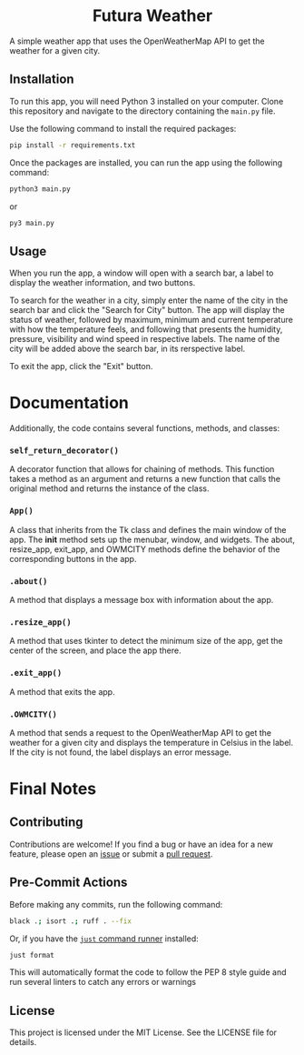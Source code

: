 <h1 align="center">Futura Weather</h1>

A simple weather app that uses the OpenWeatherMap API to get the weather for a given city. 

## Installation

To run this app, you will need Python 3 installed on your computer. Clone this repository and navigate to the directory containing the `main.py` file. 

Use the following command to install the required packages:
```bash
pip install -r requirements.txt
```


Once the packages are installed, you can run the app using the following command:

```bash
python3 main.py
```
or
```bash
py3 main.py
```


## Usage

When you run the app, a window will open with a search bar, a label to display the weather information, and two buttons. 

To search for the weather in a city, simply enter the name of the city in the search bar and click the "Search for City" button. The app will display the status of weather, followed by maximum, minimum and current temperature with how the temperature feels, and following that presents the humidity, pressure, visibility and wind speed in respective labels. The name of the city will be added above the search bar, in its rerspective label.

To exit the app, click the "Exit" button. 

# Documentation

Additionally, the code contains several functions, methods, and classes:

### `self_return_decorator()`
A decorator function that allows for chaining of methods. This function takes a method as an argument and returns a new function that calls the original method and returns the instance of the class.

### `App()`
A class that inherits from the Tk class and defines the main window of the app. The __init__ method sets up the menubar, window, and widgets. The about, resize_app, exit_app, and OWMCITY methods define the behavior of the corresponding buttons in the app.

### `.about()`
A method that displays a message box with information about the app.

### `.resize_app()`
A method that uses tkinter to detect the minimum size of the app, get the center of the screen, and place the app there.

### `.exit_app()`
A method that exits the app.

### `.OWMCITY()`
A method that sends a request to the OpenWeatherMap API to get the weather for a given city and displays the temperature in Celsius in the label. If the city is not found, the label displays an error message.

# Final Notes

## Contributing

Contributions are welcome! If you find a bug or have an idea for a new feature, please open an [issue](https://github.com/Futura-Py/weather/issues/new) or submit a [pull request](https://github.com/Futura-Py/weather/compare). 
## Pre-Commit Actions

Before making any commits, run the following command:

```bash
black .; isort .; ruff . --fix
```
Or, if you have the [`just` command runner](https://just.systems/) installed:
```bash
just format
```

This will automatically format the code to follow the PEP 8 style guide and run several linters to catch any errors or warnings

## License

This project is licensed under the MIT License. See the LICENSE file for details.
